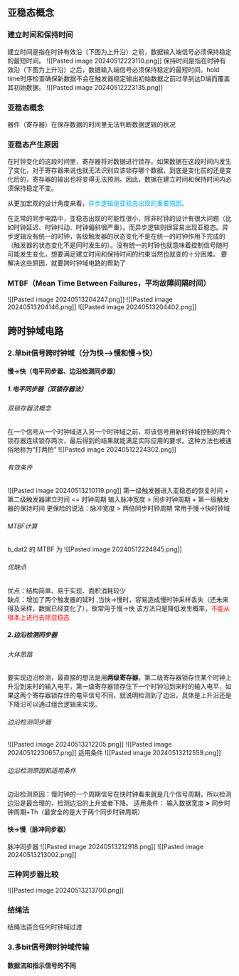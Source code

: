 ## 亚稳态概念
### 建立时间和保持时间
建立时间是指在时钟有效沿（下图为上升沿）之前，数据输入端信号必须保持稳定的最短时间。
![[Pasted image 20240512223110.png]]
保持时间是指在时钟有效沿（下图为上升沿）之后，数据输入端信号必须保持稳定的最短时间。hold time时序检查确保新数据不会在触发器稳定输出初始数据之前过早到达D端而覆盖其初始数据。
![[Pasted image 20240512223135.png]]

### 亚稳态概念
器件（寄存器）在保存数据的时间里无法判断数据逻辑的状况
### 亚稳态产生原因
在时钟变化的这段时间里，寄存器将对数据进行锁存。如果数据在这段时间内发生了变化，对于寄存器来说也就无法识别应该锁存哪个数据，到底是变化前的还是变化后的，寄存器的输出也将变得无法预测。因此，数据在建立时间和保持时间内必须保持稳定不变。

从更加宏观的设计角度来看，<font color="#00b0f0">异步逻辑是亚稳态出现的重要原因。</font>

在正常的同步电路中，亚稳态出现的可能性很小，除非时钟的设计有很大问题（比如时钟延迟、时钟抖动、时钟偏斜很严重）。而异步逻辑则很容易出现亚稳态。异步逻辑没有统一的时钟，各级触发器的状态变化不是在统一的时钟作用下完成的（触发器的状态变化不是同时发生的）。没有统一的时钟也就意味着控制信号随时可能发生变化，想要满足建立时间和保持时间的约束当然也就变的十分困难。
要解决这些原因，就要跨时钟域电路的帮助了
### MTBF（Mean Time Between Failures，平均故障间隔时间）
![[Pasted image 20240513204247.png]]
![[Pasted image 20240513204146.png]]
![[Pasted image 20240513204402.png]]

## 跨时钟域电路

### 2.单bit信号跨时钟域（分为快—>慢和慢->快）

#### 慢->快（电平同步器、边沿检测同步器）
##### 1.电平同步器（双锁存器法）
###### 双锁存器法概念
在一个信号从一个时钟域进入另一个时钟域之前，将该信号用新时钟域控制的两个锁存器连续锁存两次，最后得到的结果就能满足实际应用的要求。这种方法也被通俗地称为“打两拍”
![[Pasted image 20240512224302.png]]

###### 有效条件
![[Pasted image 20240513210119.png]]
第一级触发器进入亚稳态的恢复时间 + 第二级触发器建立时间 <= 时钟周期
输入脉冲宽度 > 同步时钟周期 + 第一级触发器的保持时间
更保险的说法：脉冲宽度 > 两倍同步时钟周期
常用于慢->快时钟域
###### MTBF计算
b_dat2 的 MTBF 为
![[Pasted image 20240512224845.png]]
###### 优缺点
优点：结构简单、易于实现、面积消耗较少  
缺点：增加了两个触发器的延时 ,当快->慢时，容易造成慢时钟采样丢失（还未来得及采样，数据已经变化了），故常用于慢->快
该方法只是降低发生概率，<font color="#ff0000">不能从根本上进行去除亚稳态</font>
##### 2.边沿检测同步器
###### 大体思路
要实现边沿检测，最直接的想法是用**两级寄存器**，第二级寄存器锁存住某个时钟上升沿到来时的输入电平，第一级寄存器锁存住下一个时钟沿到来时的输入电平，如果这两个寄存器锁存住的电平信号不同，就说明检测到了边沿，具体是上升沿还是下降沿可以通过组合逻辑来实现。
###### 边沿检测同步器
![[Pasted image 20240513212205.png]]
![[Pasted image 20240512230657.png]]
适用条件
![[Pasted image 20240513212559.png]]

###### 边沿检测原因和适用条件
边沿检测原因：慢时钟的一个周期信号在快时钟看来就是几个信号周期，所以检测边沿是最合理的，检测边沿的上升或者下降。
适用条件： 输入数据宽度 **>** 同步时钟周期+Th（最安全的是大于两个同步时钟周期）
#### 快->慢（脉冲同步器）
脉冲同步器
![[Pasted image 20240513212918.png]]
![[Pasted image 20240513213002.png]]

### 三种同步器比较
![[Pasted image 20240513213700.png]]
### 结绳法
结绳法适合任何时钟域过渡
### 3.多bit信号跨时钟域传输
#### 数据流和指示信号的不同
